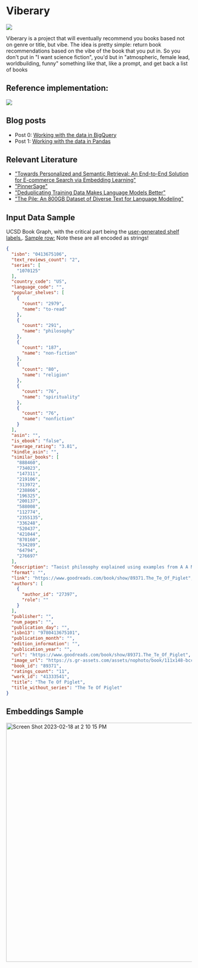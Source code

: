 # Viberary

![]([https://github.com/veekaybee/viberary/blob/main/docs/assets/img/viberary.jpg](https://github.com/veekaybee/viberary/blob/main/docs/assets/img/vibe_book.png?raw=true))

Viberary is a project that will eventually recommend you books based not on genre or title, but vibe. 
The idea is pretty simple: return book recommendations based on the vibe of the book that you put in.
So you don't put in "I want science fiction", you'd but in "atmospheric, female lead, worldbuilding, funny" something like that, like a prompt, and get back a list of books

## Reference implementation: 
![](https://github.com/veekaybee/viberary/blob/main/assets/viberary.png)

## Blog posts

+ Post 0: [Working with the data in BigQuery](https://vickiboykis.com/2022/12/05/the-cloudy-layers-of-modern-day-programming/)
+ Post 1: [Working with the data in Pandas](https://vickiboykis.com/2023/01/17/welcome-to-the-jungle-we-got-fun-and-frames/)

## Relevant Literature

+ ["Towards Personalized and Semantic Retrieval: An End-to-End Solution for E-commerce Search via Embedding Learning"](https://arxiv.org/abs/2006.02282)
+ ["PinnerSage"](https://arxiv.org/abs/2007.03634)
+ ["Deduplicating Training Data Makes Language Models Better"](https://arxiv.org/pdf/2107.06499.pdf)
+ ["The Pile: An 800GB Dataset of Diverse Text for Language Modeling"](https://arxiv.org/pdf/2101.00027.pdf)

## Input Data Sample

UCSD Book Graph, with the critical part being the [user-generated shelf labels.](https://sites.google.com/eng.ucsd.edu/ucsdbookgraph/books). [Sample row:](https://gist.github.com/veekaybee/e8ea5dcf5632fd6345096023dc18159e) Note these are all encoded as strings!

```json
{
  "isbn": "0413675106",
  "text_reviews_count": "2",
  "series": [
    "1070125"
  ],
  "country_code": "US",
  "language_code": "",
  "popular_shelves": [
    {
      "count": "2979",
      "name": "to-read"
    },
    {
      "count": "291",
      "name": "philosophy"
    },
    {
      "count": "187",
      "name": "non-fiction"
    },
    {
      "count": "80",
      "name": "religion"
    },
    {
      "count": "76",
      "name": "spirituality"
    },
    {
      "count": "76",
      "name": "nonfiction"
    }
  ],
  "asin": "",
  "is_ebook": "false",
  "average_rating": "3.81",
  "kindle_asin": "",
  "similar_books": [
    "888460",
    "734023",
    "147311",
    "219106",
    "313972",
    "238866",
    "196325",
    "200137",
    "588008",
    "112774",
    "2355135",
    "336248",
    "520437",
    "421044",
    "870160",
    "534289",
    "64794",
    "276697"
  ],
  "description": "Taoist philosophy explained using examples from A A Milne's Winnie-the-Pooh.",
  "format": "",
  "link": "https://www.goodreads.com/book/show/89371.The_Te_Of_Piglet",
  "authors": [
    {
      "author_id": "27397",
      "role": ""
    }
  ],
  "publisher": "",
  "num_pages": "",
  "publication_day": "",
  "isbn13": "9780413675101",
  "publication_month": "",
  "edition_information": "",
  "publication_year": "",
  "url": "https://www.goodreads.com/book/show/89371.The_Te_Of_Piglet",
  "image_url": "https://s.gr-assets.com/assets/nophoto/book/111x148-bcc042a9c91a29c1d680899eff700a03.png",
  "book_id": "89371",
  "ratings_count": "11",
  "work_id": "41333541",
  "title": "The Te Of Piglet",
  "title_without_series": "The Te Of Piglet"
}
```

## Embeddings Sample

<img width="648" alt="Screen Shot 2023-02-18 at 2 10 15 PM" src="https://user-images.githubusercontent.com/3837836/219883909-cb615361-9356-4b62-936f-4ea7c6719296.png">


